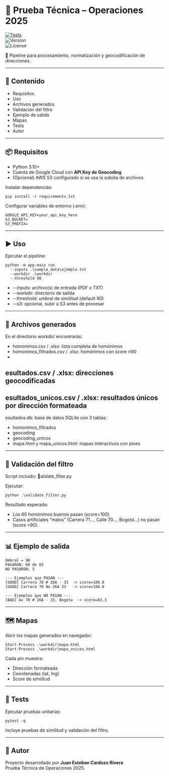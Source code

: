 ﻿# 🚀 Prueba Técnica – Operaciones 2025  

[![Tests](https://github.com/JuanC101195/ops_prueba2025/actions/workflows/tests.yml/badge.svg)](https://github.com/JuanC101195/ops_prueba2025/actions/workflows/tests.yml)  
![Version](https://img.shields.io/badge/version-v1.0.0-blue)  
![License](https://img.shields.io/badge/license-MIT-lightgrey)  

📌 Pipeline para procesamiento, normalización y geocodificación de direcciones.  

---

## 📑 Contenido
- Requisitos  
- Uso  
- Archivos generados  
- Validación del filtro  
- Ejemplo de salida  
- Mapas  
- Tests  
- Autor  

---

## 📦 Requisitos
- Python 3.10+  
- Cuenta de Google Cloud con **API Key de Geocoding**  
- (Opcional) AWS S3 configurado si se usa la subida de archivos  

Instalar dependencias:

    pip install -r requirements.txt

Configurar variables de entorno (.env):

    GOOGLE_API_KEY=your_api_key_here
    S3_BUCKET=
    S3_PREFIX=

---

## ▶️ Uso
Ejecutar el pipeline:

    python -m app.main run 
      --inputs .\sample_data\ejemplo.txt 
      --workdir .\workdir 
      --threshold 90

- --inputs: archivo(s) de entrada (PDF o TXT)  
- --workdir: directorio de salida  
- --threshold: umbral de similitud (default 90)  
- --s3: opcional, subir a S3 antes de procesar  

---

## 📂 Archivos generados
En el directorio workdir/ encontrarás:  

- homonimos.csv / .xlsx: lista completa de homónimos  
- homonimos_filtrados.csv / .xlsx: homónimos con score ≥90  
- esultados.csv / .xlsx: direcciones geocodificadas  
- esultados_unicos.csv / .xlsx: resultados únicos por dirección formateada  
- esultados.db: base de datos SQLite con 3 tablas:  
  - homonimos_filtrados  
  - geocoding  
  - geocoding_unicos  
- mapa.html y mapa_unicos.html: mapas interactivos con pines  

---

## 🧪 Validación del filtro
Script incluido: alidate_filter.py  

Ejecutar:

    python .\validate_filter.py

Resultado esperado:  
- Los 60 homónimos buenos pasan (score=100).  
- Casos artificiales “malos” (Carrera 71…, Calle 70…, Bogotá…) no pasan (score <90).  

---

## 📊 Ejemplo de salida
    Umbral = 90
    PASARON: 60 de 65
    NO PASARON: 5

    --- Ejemplos que PASAN ---
    [GOOD] Carrera 70 # 26A - 33  -> score=100.0
    [GOOD] Carrera 70 No 26A 33   -> score=100.0

    --- Ejemplos que NO PASAN ---
    [BAD] Av 70 # 26A - 33, Bogota  -> score=83.3

---

## 🗺️ Mapas
Abrir los mapas generados en navegador:

    Start-Process .\workdir\mapa.html
    Start-Process .\workdir\mapa_unicos.html

Cada pin muestra:  
- Dirección formateada  
- Coordenadas (lat, lng)  
- Score de similitud  

---

## 🧪 Tests
Ejecutar pruebas unitarias:

    pytest -q

Incluye pruebas de similitud y validación del filtro.

---

## 👤 Autor
Proyecto desarrollado por **Juan Esteban Cardozo Rivera**  
Prueba Técnica de Operaciones 2025.  
